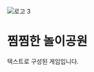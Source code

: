 ![로고 3](https://github.com/Tarae-22/TextGame/assets/74819263/efafa89f-0c49-45a2-ac5a-69aa201735c5)
# 찜찜한 놀이공원
텍스트로 구성된 게임입니다.

